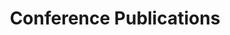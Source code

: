 ---
layout: publications
title: Conference Publications
slug: /publications
publications:

- title: Towards a Versatile Terminology Service for Empowering FAIR Research Data - Enabling Ontology Discovery, Design, Curation, and Utilization Across Scientific Communities
  authors: Philip Strömert, <u>Vatsal Limbachia</u>, Pooya Oladazimi, Johannes Hunold, Oliver Koepler
  conference: 19th International Conference on Semantic Systems, Leipzig, Germany
  paperlink: https://doi.org/10.3233/SSW230005 

---